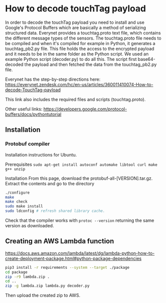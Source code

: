 # How to decode touchTag payload

In order to decode the touchTag payload you need to install and use Google's Protocol Buffers which are basically a method of serializing structured data. Everynet provides a touchtag.proto text file, which contains the different message types of the sensors.
The touchtag.proto file needs to be compiled and when it's compiled for example in Python, it generates a touchtag_pb2.py file. This file holds the access to the encrypted payload and it needs to be in the same folder as the Python script.
We used an example Python script (decoder.py) to do all this. The script first base64-decoded the payload and then fetched the data from the touchtag_pb2.py file.

Everynet has the step-by-step directions here:
https://everynet.zendesk.com/hc/en-us/articles/360011410074-How-to-decode-TouchTag-payload

This link also includes the required files and scripts (touchtag.proto).

Other useful links:
https://developers.google.com/protocol-buffers/docs/pythontutorial


## Installation

### Protobuf compiler
Installation instructions for Ubuntu.

Prerequisites
`sudo apt-get install autoconf automake libtool curl make g++ unzip`

Installation
From this page, download the protobuf-all-[VERSION].tar.gz. Extract the contents and go to the directory

```sh
./configure
make
make check
sudo make install
sudo ldconfig # refresh shared library cache.
```

Check that the compiler works with `protoc --version` returning the same version as downloaded.

## Creating an AWS Lambda function

https://docs.aws.amazon.com/lambda/latest/dg/lambda-python-how-to-create-deployment-package.html#python-package-dependencies

```sh
pip3 install -r requirements --system --target ./package
cd package
zip -r9 lambda.zip .
cd ..
zip -g lambda.zip lambda.py decoder.py
```
Then upload the created zip to AWS.
